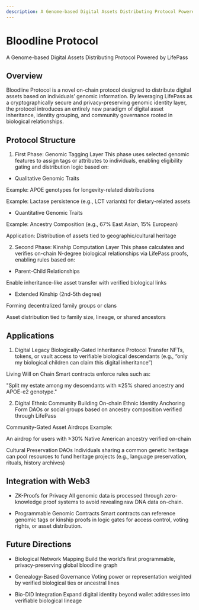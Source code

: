 ```yaml
---
description: A Genome-based Digital Assets Distributing Protocol Powered by LifePass
---
```


# Bloodline Protocol

A Genome-based Digital Assets Distributing Protocol Powered by LifePass

## Overview
Bloodline Protocol is a novel on-chain protocol designed to distribute digital assets based on individuals’ genomic information. By leveraging LifePass as a cryptographically secure and privacy-preserving genomic identity layer, the protocol introduces an entirely new paradigm of digital asset inheritance, identity grouping, and community governance rooted in biological relationships.

## Protocol Structure
1. First Phase: Genomic Tagging Layer
This phase uses selected genomic features to assign tags or attributes to individuals, enabling eligibility gating and distribution logic based on:

* Qualitative Genomic Traits

Example: APOE genotypes for longevity-related distributions

Example: Lactase persistence (e.g., LCT variants) for dietary-related assets

* Quantitative Genomic Traits

Example: Ancestry Composition (e.g., 67% East Asian, 15% European)

Application: Distribution of assets tied to geographic/cultural heritage

2. Second Phase: Kinship Computation Layer
This phase calculates and verifies on-chain N-degree biological relationships via LifePass proofs, enabling rules based on:

* Parent-Child Relationships

Enable inheritance-like asset transfer with verified biological links

* Extended Kinship (2nd-5th degree)

Forming decentralized family groups or clans

Asset distribution tied to family size, lineage, or shared ancestors

## Applications
1. Digital Legacy
Biologically-Gated Inheritance Protocol
Transfer NFTs, tokens, or vault access to verifiable biological descendants
(e.g., “only my biological children can claim this digital inheritance”)

Living Will on Chain
Smart contracts enforce rules such as:

"Split my estate among my descendants with ≥25% shared ancestry and APOE-e2 genotype."

2. Digital Ethnic Community Building
On-chain Ethnic Identity Anchoring
Form DAOs or social groups based on ancestry composition verified through LifePass

Community-Gated Asset Airdrops
Example:

An airdrop for users with ≥30% Native American ancestry verified on-chain

Cultural Preservation DAOs
Individuals sharing a common genetic heritage can pool resources to fund heritage projects (e.g., language preservation, rituals, history archives)

## Integration with Web3
* ZK-Proofs for Privacy
All genomic data is processed through zero-knowledge proof systems to avoid revealing raw DNA data on-chain.

* Programmable Genomic Contracts
Smart contracts can reference genomic tags or kinship proofs in logic gates for access control, voting rights, or asset distribution.

## Future Directions
* Biological Network Mapping
Build the world’s first programmable, privacy-preserving global bloodline graph

* Genealogy-Based Governance
Voting power or representation weighted by verified biological ties or ancestral lines

* Bio-DID Integration
Expand digital identity beyond wallet addresses into verifiable biological lineage
